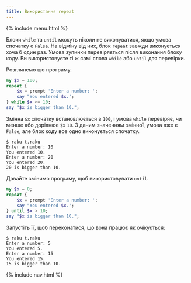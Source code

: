 ```yaml
---
title: Використання repeat
---
```


{% include menu.html %}

Блоки `while` та `until` можуть ніколи не виконуватися, якщо умова спочатку є `False`. На відміну від них, блок `repeat` завжди виконується хоча б один раз. Умова зупинки перевіряється після виконання блоку коду. Ви використовуєте ті ж самі слова `while` або `until` для перевірки.

Розглянемо цю програму.

```raku
my $x = 100;
repeat {
    $x = prompt 'Enter a number: ';
    say "You entered $x.";
} while $x <= 10;
say "$x is bigger than 10.";
```

Змінна `$x` спочатку встановлюється в `100`, і умова `while` перевіряє, чи менше або дорівнює `$x` `10`. З даним значенням змінної, умова вже є `False`, але блок коду все одно виконується спочатку.

```console
$ raku t.raku
Enter a number: 10
You entered 10.
Enter a number: 20
You entered 20.
20 is bigger than 10.
```

Давайте змінимо програму, щоб використовувати `until`.

```raku
my $x = 0;
repeat {
    $x = prompt 'Enter a number: ';
    say "You entered $x.";
} until $x > 10;
say "$x is bigger than 10.";
```

Запустіть її, щоб переконатися, що вона працює як очікується:

```console
$ raku t.raku
Enter a number: 5
You entered 5.
Enter a number: 15
You entered 15.
15 is bigger than 10.
```

{% include nav.html %}